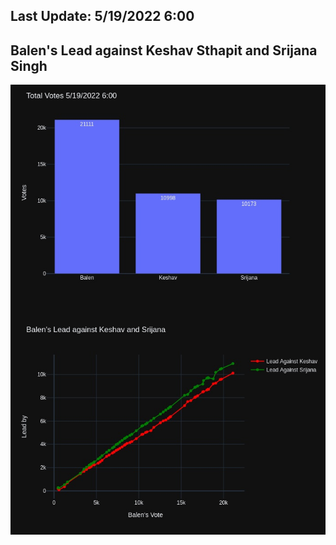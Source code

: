 ## Last Update: 5/19/2022 6:00

## Balen's Lead against Keshav Sthapit and Srijana Singh
![ScreenShot](final.jpg)

